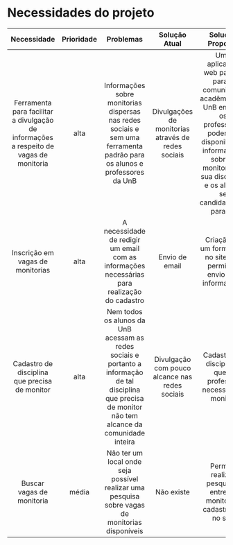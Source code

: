 # Necessidades do projeto

|Necessidade|Prioridade|Problemas|Solução Atual|Solução Proposta|
|:--:|:--:|:--:|:--:|:--:|
| Ferramenta para facilitar a divulgação de informações a respeito de vagas de monitoria | alta | Informações sobre monitorias dispersas nas redes sociais e sem uma ferramenta padrão para os alunos e professores da UnB | Divulgações de monitorias através de redes sociais | Uma aplicação web padrão para a comunidade acadêmica da UnB em que os professores poderiam disponibilizar informações sobre a monitoria de sua disciplina e os alunos se candidatariam para tal |
| Inscrição em vagas de monitorias | alta | A necessidade de redigir um email com as informações necessárias para realização do cadastro | Envio de email | Criação de um formulário no site que permita o envio das informações |
|Cadastro de disciplina que precisa de monitor|alta|Nem todos os alunos da UnB acessam as redes sociais e portanto a informação de tal disciplina que precisa de monitor não tem alcance da comunidade inteira|Divulgação com pouco alcance nas redes sociais|Cadastro de disciplinas que o professor necessita de monitor|
| Buscar vagas de monitoria | média | Não ter um local onde seja possível realizar uma pesquisa sobre vagas de monitorias disponíveis | Não existe | Permitir realizar pesquisas entre as monitorias cadastradas no site |
